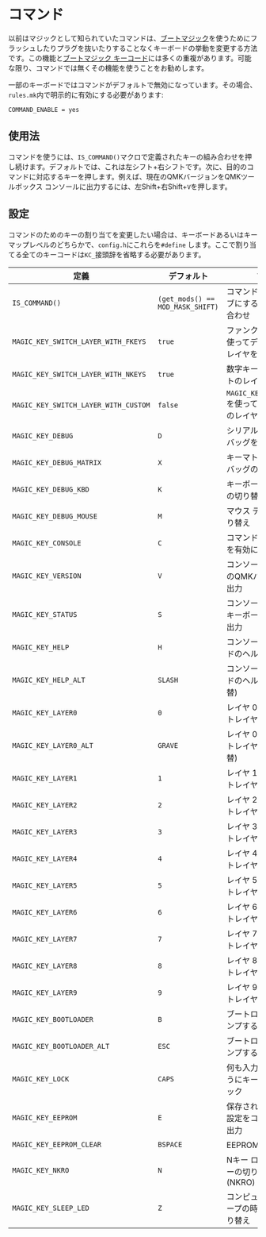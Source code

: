 # コマンド

以前はマジックとして知られていたコマンドは、[ブートマジック](feature_bootmagic.md)を使うためにフラッシュしたりプラグを抜いたりすることなくキーボードの挙動を変更する方法です。この機能と[ブートマジック キーコード](feature_bootmagic.md#keycodes)には多くの重複があります。可能な限り、コマンドでは無くその機能を使うことをお勧めします。

一部のキーボードではコマンドがデフォルトで無効になっています。その場合、`rules.mk`内で明示的に有効にする必要があります:

```make
COMMAND_ENABLE = yes
```

## 使用法

コマンドを使うには、`IS_COMMAND()`マクロで定義されたキーの組み合わせを押し続けます。デフォルトでは、これは左シフト+右シフトです。次に、目的のコマンドに対応するキーを押します。例えば、現在のQMKバージョンをQMKツールボックス コンソールに出力するには、左Shift+右Shift+`V`を押します。

## 設定

コマンドのためのキーの割り当てを変更したい場合は、キーボードあるいはキーマップレベルのどちらかで、`config.h`にこれらを`#define` します。ここで割り当てる全てのキーコードは`KC_`接頭辞を省略する必要があります。

| 定義 | デフォルト | 説明 |
|------------------------------------|--------------------------------|------------------------------------------------|
| `IS_COMMAND()` | `(get_mods() == MOD_MASK_SHIFT)` | コマンドをアクティブにするキーの組み合わせ |
| `MAGIC_KEY_SWITCH_LAYER_WITH_FKEYS` | `true` | ファンクション行を使ってデフォルトのレイヤを設定 |
| `MAGIC_KEY_SWITCH_LAYER_WITH_NKEYS` | `true` | 数字キーでデフォルトのレイヤを設定 |
| `MAGIC_KEY_SWITCH_LAYER_WITH_CUSTOM` | `false` | `MAGIC_KEY_LAYER0..9`を使ってデフォルトのレイヤを設定 |
| `MAGIC_KEY_DEBUG` | `D` | シリアルを介してデバッグを切り替え |
| `MAGIC_KEY_DEBUG_MATRIX` | `X` | キーマトリックス デバッグの切り替え |
| `MAGIC_KEY_DEBUG_KBD` | `K` | キーボード デバッグの切り替え |
| `MAGIC_KEY_DEBUG_MOUSE` | `M` | マウス デバッグの切り替え |
| `MAGIC_KEY_CONSOLE` | `C` | コマンド コンソールを有効にする |
| `MAGIC_KEY_VERSION` | `V` | コンソールに実行中のQMKバージョンを出力 |
| `MAGIC_KEY_STATUS` | `S` | コンソールに現在のキーボードの状態を出力 |
| `MAGIC_KEY_HELP` | `H` | コンソールにコマンドのヘルプを出力 |
| `MAGIC_KEY_HELP_ALT` | `SLASH` | コンソールにコマンドのヘルプを出力 (代替) |
| `MAGIC_KEY_LAYER0` | `0` | レイヤ 0 をデフォルトレイヤにする |
| `MAGIC_KEY_LAYER0_ALT` | `GRAVE` | レイヤ 0 をデフォルトレイヤにする (代替) |
| `MAGIC_KEY_LAYER1` | `1` | レイヤ 1 をデフォルトレイヤにする |
| `MAGIC_KEY_LAYER2` | `2` | レイヤ 2 をデフォルトレイヤにする |
| `MAGIC_KEY_LAYER3` | `3` | レイヤ 3 をデフォルトレイヤにする |
| `MAGIC_KEY_LAYER4` | `4` | レイヤ 4 をデフォルトレイヤにする |
| `MAGIC_KEY_LAYER5` | `5` | レイヤ 5 をデフォルトレイヤにする |
| `MAGIC_KEY_LAYER6` | `6` | レイヤ 6 をデフォルトレイヤにする |
| `MAGIC_KEY_LAYER7` | `7` | レイヤ 7 をデフォルトレイヤにする |
| `MAGIC_KEY_LAYER8` | `8` | レイヤ 8 をデフォルトレイヤにする |
| `MAGIC_KEY_LAYER9` | `9` | レイヤ 9 をデフォルトレイヤにする |
| `MAGIC_KEY_BOOTLOADER` | `B` | ブートローダにジャンプする |
| `MAGIC_KEY_BOOTLOADER_ALT` | `ESC` | ブートローダにジャンプする (代替) |
| `MAGIC_KEY_LOCK` | `CAPS` | 何も入力できないようにキーボードをロック |
| `MAGIC_KEY_EEPROM` | `E` | 保存されたEEPROM設定をコンソールに出力 |
| `MAGIC_KEY_EEPROM_CLEAR` | `BSPACE` | EEPROMをクリア |
| `MAGIC_KEY_NKRO` | `N` | Nキー ロールオーバーの切り替え (NKRO) |
| `MAGIC_KEY_SLEEP_LED` | `Z` | コンピュータがスリープの時にLEDを切り替え |
